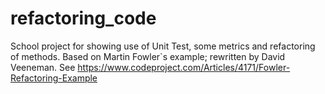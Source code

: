 # refactoring_code
School project for showing use of Unit Test, some metrics and refactoring of methods. Based on Martin Fowler`s example; rewritten by David Veeneman.
See https://www.codeproject.com/Articles/4171/Fowler-Refactoring-Example
